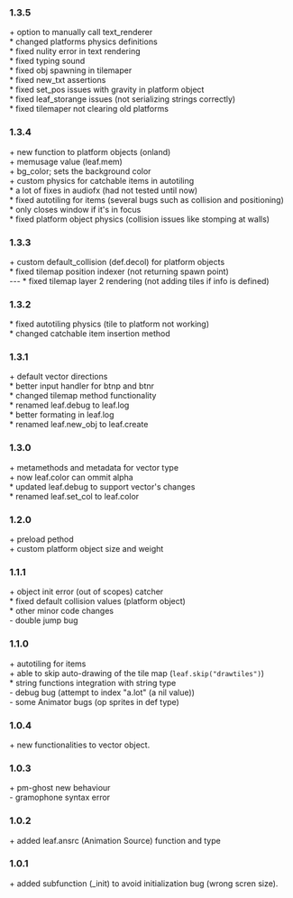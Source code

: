 ### 1.3.5
\+ option to manually call text\_renderer<br/>
\* changed platforms physics definitions<br/>
\* fixed nulity error in text rendering<br/>
\* fixed typing sound<br/>
\* fixed obj spawning in tilemaper<br/>
\* fixed new\_txt assertions<br/>
\* fixed set\_pos issues with gravity in platform object<br/>
\* fixed leaf\_storange issues (not serializing strings correctly)<br/>
\* fixed tilemaper not clearing old platforms<br/>

### 1.3.4
\+ new function to platform objects (onland)<br/>
\+ memusage value (leaf.mem)<br/>
\+ bg\_color; sets the background color<br/>
\+ custom physics for catchable items in autotiling<br/>
\* a lot of fixes in audiofx (had not tested until now)<br/>
\* fixed autotiling for items (several bugs such as collision and positioning)<br/>
\* only closes window if it's in focus<br/>
\* fixed platform object physics (collision issues like stomping at walls)

### 1.3.3
\+ custom default\_collision (def.decol) for platform objects<br/>
\* fixed tilemap position indexer (not returning spawn point)<br/>
\---
\* fixed tilemap layer 2 rendering (not adding tiles if info is defined)<br/>

### 1.3.2
\* fixed autotiling physics (tile to platform not working)<br/>
\* changed catchable item insertion method<br/>

### 1.3.1
\+ default vector directions<br/>
\* better input handler for btnp and btnr<br/>
\* changed tilemap method functionality<br/>
\* renamed leaf.debug to leaf.log<br/>
\* better formating in leaf.log<br/>
\* renamed leaf.new\_obj to leaf.create<br/>

### 1.3.0
\+ metamethods and metadata for vector type<br/>
\+ now leaf.color can ommit alpha<br/>
\* updated leaf.debug to support vector's changes<br/>
\* renamed leaf.set\_col to leaf.color

### 1.2.0
\+ preload pethod<br/>
\+ custom platform object size and weight<br/>

### 1.1.1
\+ object init error (out of scopes) catcher<br/>
\* fixed default collision values (platform object)<br/>
\* other minor code changes<br/>
\- double jump bug

### 1.1.0
\+ autotiling for items<br/>
\+ able to skip auto-drawing of the tile map (`leaf.skip("drawtiles")`)<br/>
\* string functions integration with string type<br/>
\- debug bug (attempt to index "a.lot" (a nil value))<br/>
\- some Animator bugs (op sprites in def type)<br/>

### 1.0.4
\+ new functionalities to vector object.

### 1.0.3
\+ pm-ghost new behaviour<br/>
\- gramophone syntax error

### 1.0.2
\+ added leaf.ansrc (Animation Source) function and type

### 1.0.1
\+ added subfunction (\_init) to avoid initialization bug (wrong scren size).
